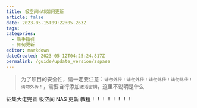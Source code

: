 ```yaml
---
title: 极空间NAS如何更新
article: false
date: 2023-05-15T09:22:05.263Z
tags:
categories: 
  - 新手指引
  - 如何更新
editor: markdown
dateCreated: 2023-05-12T04:25:24.817Z
permalink: /guide/update_version/zspase
---
```



> 为了项目的安全性，请一定要注意：`请勿外传！请勿外传！请勿外传！请勿外传！请勿外传！`，需要自行添加`激活密钥`，这里不说明是什么

征集大佬完善 极空间 NAS 更新 教程！！！！！！！！